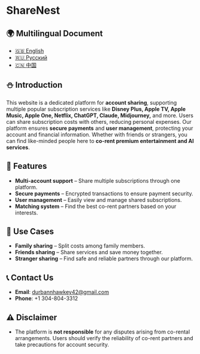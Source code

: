 # ShareNest

## 🌍 Multilingual Document
- [🇬🇧 English](https://github.com/share-nest/.github/edit/main/profile/README.md)
- [🇷🇺 Русский](https://github.com/share-nest/.github/edit/main/profile/README-RU.md)
- [🇨🇳 中国](https://github.com/share-nest/.github/edit/main/profile/README-CN.md)

## ⛄ Introduction  

This website is a dedicated platform for **account sharing**, supporting multiple popular subscription services like **Disney Plus, Apple TV, Apple Music, Apple One, Netflix, ChatGPT, Claude, Midjourney,** and more. Users can share subscription costs with others, reducing personal expenses. Our platform ensures **secure payments** and **user management**, protecting your account and financial information. Whether with friends or strangers, you can find like-minded people here to **co-rent premium entertainment and AI services**.

## 🌟 Features  

- **Multi-account support** – Share multiple subscriptions through one platform.
- **Secure payments** – Encrypted transactions to ensure payment security.
- **User management** – Easily view and manage shared subscriptions.
- **Matching system** – Find the best co-rent partners based on your interests.

## 🎯 Use Cases  

- **Family sharing** – Split costs among family members.
- **Friends sharing** – Share services and save money together.
- **Stranger sharing** – Find safe and reliable partners through our platform.

## 📞 Contact Us  

- **Email**: durbannhawkey42@gmail.com  
- **Phone**: +1 304-804-3312  

## ⚠️ Disclaimer  

- The platform is **not responsible** for any disputes arising from co-rental arrangements. Users should verify the reliability of co-rent partners and take precautions for account security.
